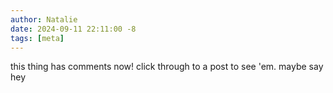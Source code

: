 ```yaml
---
author: Natalie
date: 2024-09-11 22:11:00 -8
tags: [meta]
---
```


this thing has comments now! click through to a post to see 'em. maybe say hey
